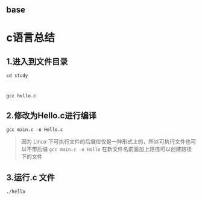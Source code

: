 ﻿## base
# c语言总结
## 1.进入到文件目录
`cd study`
#
`gcc hello.c`
## 2.修改为Hello.c进行编译
`gcc main.c -o Hello.c`
> 因为 Linux 下可执行文件的后缀仅仅是一种形式上的，所以可执行文件也可以不带后缀
`gcc main.c -o Hello`
> 在新文件名前面加上路径可以创建路径下的文件
## 3.运行.c 文件
`./hello`
